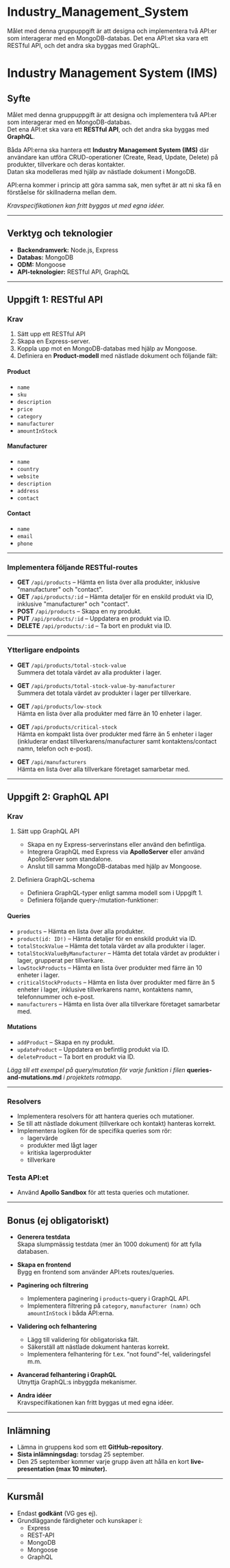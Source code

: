 # Industry_Management_System
Målet med denna gruppuppgift är att designa och implementera två API:er som interagerar med en MongoDB-databas. Det ena API:et ska vara ett RESTful API, och det andra ska byggas med GraphQL.

# Industry Management System (IMS)

## Syfte
Målet med denna gruppuppgift är att designa och implementera två API:er som interagerar med en MongoDB-databas.  
Det ena API:et ska vara ett **RESTful API**, och det andra ska byggas med **GraphQL**.

Båda API:erna ska hantera ett **Industry Management System (IMS)** där användare kan utföra CRUD-operationer (Create, Read, Update, Delete) på produkter, tillverkare och deras kontakter.  
Datan ska modelleras med hjälp av nästlade dokument i MongoDB.

API:erna kommer i princip att göra samma sak, men syftet är att ni ska få en förståelse för skillnaderna mellan dem.

*Kravspecifikationen kan fritt byggas ut med egna idéer.*

---

## Verktyg och teknologier
- **Backendramverk:** Node.js, Express  
- **Databas:** MongoDB  
- **ODM:** Mongoose  
- **API-teknologier:** RESTful API, GraphQL  

---

## Uppgift 1: RESTful API

### Krav
1. Sätt upp ett RESTful API
2. Skapa en Express-server.
3. Koppla upp mot en MongoDB-databas med hjälp av Mongoose.
4. Definiera en **Product-modell** med nästlade dokument och följande fält:

#### Product
- `name`
- `sku`
- `description`
- `price`
- `category`
- `manufacturer`
- `amountInStock`

#### Manufacturer
- `name`
- `country`
- `website`
- `description`
- `address`
- `contact`

#### Contact
- `name`
- `email`
- `phone`

---

### Implementera följande RESTful-routes
- **GET** `/api/products` – Hämta en lista över alla produkter, inklusive "manufacturer" och "contact".  
- **GET** `/api/products/:id` – Hämta detaljer för en enskild produkt via ID, inklusive "manufacturer" och "contact".  
- **POST** `/api/products` – Skapa en ny produkt.  
- **PUT** `/api/products/:id` – Uppdatera en produkt via ID.  
- **DELETE** `/api/products/:id` – Ta bort en produkt via ID.  

---

### Ytterligare endpoints
- **GET** `/api/products/total-stock-value`  
  Summera det totala värdet av alla produkter i lager.  

- **GET** `/api/products/total-stock-value-by-manufacturer`  
  Summera det totala värdet av produkter i lager per tillverkare.  

- **GET** `/api/products/low-stock`  
  Hämta en lista över alla produkter med färre än 10 enheter i lager.  

- **GET** `/api/products/critical-stock`  
  Hämta en kompakt lista över produkter med färre än 5 enheter i lager (inkluderar endast tillverkarens/manufacturer samt kontaktens/contact namn, telefon och e-post).  

- **GET** `/api/manufacturers`  
  Hämta en lista över alla tillverkare företaget samarbetar med.  

---

## Uppgift 2: GraphQL API

### Krav
1. Sätt upp GraphQL API
   - Skapa en ny Express-serverinstans eller använd den befintliga.
   - Integrera GraphQL med Express via **ApolloServer** eller använd ApolloServer som standalone.
   - Anslut till samma MongoDB-databas med hjälp av Mongoose.

2. Definiera GraphQL-schema
   - Definiera GraphQL-typer enligt samma modell som i Uppgift 1.  
   - Definiera följande query-/mutation-funktioner:

#### Queries
- `products` – Hämta en lista över alla produkter.  
- `product(id: ID!)` – Hämta detaljer för en enskild produkt via ID.  
- `totalStockValue` – Hämta det totala värdet av alla produkter i lager.  
- `totalStockValueByManufacturer` – Hämta det totala värdet av produkter i lager, grupperat per tillverkare.  
- `lowStockProducts` – Hämta en lista över produkter med färre än 10 enheter i lager.  
- `criticalStockProducts` – Hämta en lista över produkter med färre än 5 enheter i lager, inklusive tillverkarens namn, kontaktens namn, telefonnummer och e-post.  
- `manufacturers` – Hämta en lista över alla tillverkare företaget samarbetar med.  

#### Mutations
- `addProduct` – Skapa en ny produkt.  
- `updateProduct` – Uppdatera en befintlig produkt via ID.  
- `deleteProduct` – Ta bort en produkt via ID.  

*Lägg till ett exempel på query/mutation för varje funktion i filen* **queries-and-mutations.md** *i projektets rotmapp.*

---

### Resolvers
- Implementera resolvers för att hantera queries och mutationer.  
- Se till att nästlade dokument (tillverkare och kontakt) hanteras korrekt.  
- Implementera logiken för de specifika queries som rör:
  - lagervärde  
  - produkter med lågt lager  
  - kritiska lagerprodukter  
  - tillverkare  

### Testa API:et
- Använd **Apollo Sandbox** för att testa queries och mutationer.  

---

## Bonus (ej obligatoriskt)
- **Generera testdata**  
  Skapa slumpmässig testdata (mer än 1000 dokument) för att fylla databasen.  

- **Skapa en frontend**  
  Bygg en frontend som använder API:ets routes/queries.  

- **Paginering och filtrering**  
  - Implementera paginering i `products`-query i GraphQL API.  
  - Implementera filtrering på `category`, `manufacturer (namn)` och `amountInStock` i båda API:erna.  

- **Validering och felhantering**  
  - Lägg till validering för obligatoriska fält.  
  - Säkerställ att nästlade dokument hanteras korrekt.  
  - Implementera felhantering för t.ex. "not found"-fel, valideringsfel m.m.  

- **Avancerad felhantering i GraphQL**  
  Utnyttja GraphQL:s inbyggda mekanismer.  

- **Andra idéer**  
  Kravspecifikationen kan fritt byggas ut med egna idéer.  

---

## Inlämning
- Lämna in gruppens kod som ett **GitHub-repository**.  
- **Sista inlämningsdag:** torsdag 25 september.  
- Den 25 september kommer varje grupp även att hålla en kort **live-presentation (max 10 minuter).**  

---

## Kursmål
- Endast **godkänt** (VG ges ej).  
- Grundläggande färdigheter och kunskaper i:
  - Express  
  - REST-API  
  - MongoDB  
  - Mongoose  
  - GraphQL  
